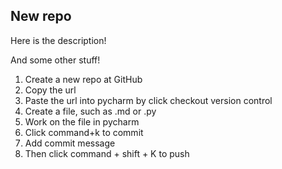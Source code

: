 ## New repo

Here is the description!

And some other stuff!

1. Create a new repo at GitHub
2. Copy the url
3. Paste the url into pycharm by click checkout version control
4. Create a file, such as .md or .py
5. Work on the file in pycharm
6. Click command+k to commit 
7. Add commit message
8. Then click command + shift + K to push


